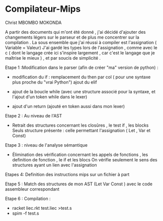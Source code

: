 # Compilateur-Mips

Christ MBOMBO MOKONDA


A partir des documents qui m'ont été donné , j'ai décidé d'ajouter des changements légers sur le parseur et de plus me concentrer 
sur la compilation .
La sous ensemble que j'ai réussi à compiler est l'assignation ( Variable = Valeur)
J'ai gardé les types lors de l'assignation , comme avec le c ( dont le langage
crée ici s'inspire largement , car c'est le langage que je maîtrise le mieux ) , et par
soucis de simplicité .


Etape 1 :Modification dans le parser (afin de créer "ma" version de python) :

- modification du if :  remplacement du then par col ( pour une syntaxe plus proche du "vrai Python")
                        ajout du elif 

- ajout de la boucle while (avec une structure associé pour la syntaxe, et l'ajout d'un 
  token while dans le lexer)
- ajout d'un return (ajouté en token aussi dans mon lexer)



Etape 2 : Au niveau de l'AST  
- Retrait des structures concernant les closûres , le test if , les blocks
  Seuls structure présente : celle permettant l'assignation ( Let , Var et Const)

Etape 3 : niveau de l'analyse sémantique 
- Élimination des vérification concernant les appels de fonctions ,  les definition 
  de fonction , le if et les blocs 
  On vérifie seulement le sens des structures ayant un lien avec l'assignation

Etapes 4: Definition des instructions mips sur un fichier à part 

Etape 5 : Match des structures de mon AST (Let Var Const ) avec le code assembleur correspondant  


Etape 6 : Compilation : 

- racket liec.rkt test.liec >test.s
- spim -f test.s
